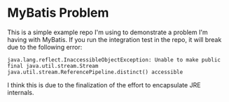 # MyBatis Problem

This is a simple example repo I'm using to demonstrate a problem I'm having
with MyBatis. If you run the integration test in the repo, it will break due
to the following error:

```
java.lang.reflect.InaccessibleObjectException: Unable to make public final java.util.stream.Stream java.util.stream.ReferencePipeline.distinct() accessible
```

I think this is due to the finalization of the effort to encapsulate JRE internals.
